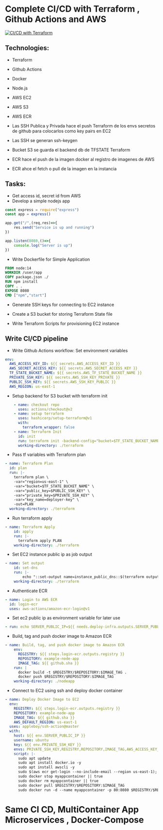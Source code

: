 # Complete CI/CD with Terraform , Github Actions and AWS
[![CI/CD with Terraform](https://github.com/g0rducci/CD-with-Terraform-AWS/actions/workflows/deploy.yml/badge.svg)](https://github.com/g0rducci/CD-with-Terraform-AWS/actions/workflows/deploy.yml)
## Technologies:
- Terraform
- Github Actions
- Docker
- Node.js
- AWS EC2
- AWS S3
- AWS ECR

- Las SSH Publica y Privada hace el push Terraform de los envs secretos de github para colocarlos como key pairs en EC2
- Las SSH se generan ssh-keygen
- Bucket S3 se guarda el backend db de TFSTATE Terraform
- ECR hace el push de la imagen docker al registro de imagenes de AWS
- ECR ahce el fetch o pull de la imagen en la instancia

## Tasks:

- Get access id, secret id from AWS
- Develop a simple nodejs app
```js
const express = require("express")
const app = express()

app.get("/",(req,res)=>{
    res.send("Service is up and running")
})

app.listen(8080,()=>{
    console.log("Server is up")
})
```

- Write Dockerfile for Simple Application
```Dockerfile
FROM node:14
WORKDIR /user/app
COPY package.json ./
RUN npm install
COPY . .
EXPOSE 8080
CMD ["npm","start"]
```

- Generate SSH keys for connecting to EC2 instance
- Create a S3 bucket for storing Terraform State file

- Write Terraform Scripts for provisioning EC2 instance

## Write CI/CD pipeline

- Write Github Actions workflow: Set environment variables

```yml
env:
  AWS_ACCESS_KEY_ID: ${{ secrets.AWS_ACCESS_KEY_ID }}
  AWS_SECRET_ACCESS_KEY: ${{ secrets.AWS_SECRET_ACCESS_KEY }}
  TF_STATE_BUCKET_NAME: ${{ secrets.AWS_TF_STATE_BUCKET_NAME }}
  PRIVATE_SSH_KEY: ${{ secrets.AWS_SSH_KEY_PRIVATE }}
  PUBLIC_SSH_KEY: ${{ secrets.AWS_SSH_KEY_PUBLIC }}
  AWS_REGION: us-east-1
```
- Setup backend for S3 bucket with terraform init

```yml
    - name: checkout repo
      uses: actions/checkout@v2
    - name: setup terraform
      uses: hashicorp/setup-terraform@v1
      with:
        terraform_wrapper: false
    - name: Terraform Init
      id: init
      run: terraform init -backend-config="bucket=$TF_STATE_BUCKET_NAME" -backend-config="region=us-east-1"
      working-directory: ./terraform
```

- Pass tf variables with Terraform plan

```yml
- name: Terraform Plan
  id: plan
  run: |-
    terraform plan \
    -var="region=us-east-1" \
    -var="bucket=$TF_STATE_BUCKET_NAME" \
    -var="public_key=$PUBLIC_SSH_KEY" \
    -var="private_key=$PRIVATE_SSH_KEY" \
    -var="key_name=deployer-key" \
    -out=PLAN
  working-directory: ./terraform
```

- Run terraform apply

```yml
- name: Terraform Apply
    id: apply
    run: |-
      terraform apply PLAN
    working-directory: ./terraform
```

- Set EC2 instance public ip as job output

```yml
- name: Set output
    id: set-dns
    run: |-
        echo "::set-output name=instance_public_dns::$(terraform output instance_public_ip)"
    working-directory: ./terraform
```

- Authenticate ECR
```yml
- name: Login to AWS ECR
  id: login-ecr
  uses: aws-actions/amazon-ecr-login@v1
```

- Set ec2 public ip as environment variable for later use

```yml
- run: echo SERVER_PUBLIC_IP=${{ needs.deploy-infra.outputs.SERVER_PUBLIC_DNS }} >> $GITHUB_ENV
```

- Build, tag and push docker image to Amazon ECR

```yml
- name: Build, tag, and push docker image to Amazon ECR
    env:
      REGISTRY: ${{ steps.login-ecr.outputs.registry }}
      REPOSITORY: example-node-app
      IMAGE_TAG: ${{ github.sha }}
    run: |
      docker build -t $REGISTRY/$REPOSITORY:$IMAGE_TAG .
      docker push $REGISTRY/$REPOSITORY:$IMAGE_TAG
    working-directory: ./nodeapp
```

- Connect to EC2 using ssh and deploy docker container

```yml
- name: Deploy Docker Image to EC2
  env:
    REGISTRY: ${{ steps.login-ecr.outputs.registry }}
    REPOSITORY: example-node-app
    IMAGE_TAG: ${{ github.sha }}
    AWS_DEFAULT_REGION: us-east-1
  uses: appleboy/ssh-action@master
  with:
    host: ${{ env.SERVER_PUBLIC_IP }}
    username: ubuntu
    key: ${{ env.PRIVATE_SSH_KEY }}
    envs: PRIVATE_SSH_KEY,REGISTRY,REPOSITORY,IMAGE_TAG,AWS_ACCESS_KEY_ID,AWS_SECRET_ACCESS_KEY,AWS_REGION
    script: |-
      sudo apt update
      sudo apt install docker.io -y
      sudo apt install awscli -y
      sudo $(aws ecr get-login --no-include-email --region us-east-1);
      sudo docker stop myappcontainer || true
      sudo docker rm myappcontainer || true
      sudo docker pull $REGISTRY/$REPOSITORY:$IMAGE_TAG
      sudo docker run -d --name myappcontainer -p 80:8080 $REGISTRY/$REPOSITORY:$IMAGE_TAG
```

# Same CI CD, MultiContainer App Microservices , Docker-Compose

